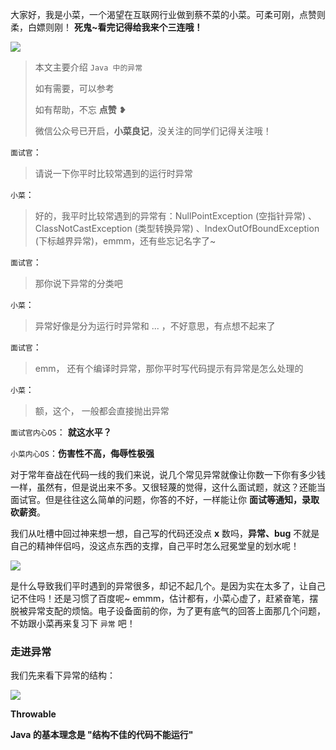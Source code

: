 大家好，我是小菜，一个渴望在互联网行业做到蔡不菜的小菜。可柔可刚，点赞则柔，白嫖则刚！
**死鬼~看完记得给我来个三连哦！**


![](https://gitee.com/cbuc/picture/raw/master/20210128204848.jpeg)


>本文主要介绍 `Java 中的异常`
>
>如有需要，可以参考
>
>如有帮助，不忘 **点赞** ❥
>
>
>微信公众号已开启，**小菜良记**，没关注的同学们记得关注哦！

`面试官`：

> 请说一下你平时比较常遇到的运行时异常

`小菜`：

> 好的，我平时比较常遇到的异常有：NullPointException (空指针异常) 、ClassNotCastException (类型转换异常) 、IndexOutOfBoundException (下标越界异常)，emmm，还有些忘记名字了~

`面试官`：

> 那你说下异常的分类吧

`小菜`：

> 异常好像是分为运行时异常和 ... ，不好意思，有点想不起来了

`面试官`：

> emm， 还有个编译时异常，那你平时写代码提示有异常是怎么处理的

`小菜`：

> 额，这个， 一般都会直接抛出异常

`面试官内心OS`： **就这水平？** 

`小菜内心OS`：**伤害性不高，侮辱性极强**

对于常年奋战在代码一线的我们来说，说几个常见异常就像让你数一下你有多少钱一样，虽然有，但是说出来不多。又很轻蔑的觉得，这什么面试题，就这？还能当面试官。但是往往这么简单的问题，你答的不好，一样能让你 **面试等通知，录取砍薪资**。

我们从吐槽中回过神来想一想，自己写的代码还没点 **x** 数吗，**异常、bug** 不就是自己的精神伴侣吗，没这点东西的支撑，自己平时怎么冠冕堂皇的划水呢！

![](https://gitee.com/cbuc/picture/raw/master/20210128210905.jpg)

是什么导致我们平时遇到的异常很多，却记不起几个。是因为实在太多了，让自己记不住吗！还是习惯了百度呢~ emmm，估计都有，小菜心虚了，赶紧奋笔，摆脱被异常支配的烦恼。电子设备面前的你，为了更有底气的回答上面那几个问题，不妨跟小菜再来复习下 `异常` 吧！

### 走进异常

我们先来看下异常的结构：

![](https://gitee.com/cbuc/picture/raw/master/20210128221854.png)

**Throwable** 

**Java 的基本理念是 "结构不佳的代码不能运行"**